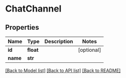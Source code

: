 # ChatChannel

## Properties
Name | Type | Description | Notes
------------ | ------------- | ------------- | -------------
**id** | **float** |  | [optional] 
**name** | **str** |  | 

[[Back to Model list]](../README.md#documentation-for-models) [[Back to API list]](../README.md#documentation-for-api-endpoints) [[Back to README]](../README.md)


